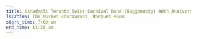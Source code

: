 ```yaml
---
title: Canadysli Toronto Swiss Carnival Band (Guggemusig) 40th Anniversary
location: The Musket Restaurant, Banquet Room
start_time: 7:00 am
end_time: 11:30 am
---
```

